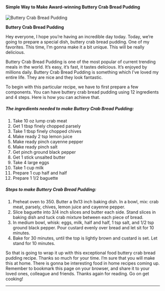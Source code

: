             

#### Simple Way to Make Award-winning Buttery Crab Bread Pudding

![Buttery Crab Bread Pudding](https://img-global.cpcdn.com/recipes/6089105139564544/751x532cq70/buttery-crab-bread-pudding-recipe-main-photo.jpg)

**Buttery Crab Bread Pudding**

Hey everyone, I hope you’re having an incredible day today. Today, we’re going to prepare a special dish, buttery crab bread pudding. One of my favorites. This time, I’m gonna make it a bit unique. This will be really delicious.

Buttery Crab Bread Pudding is one of the most popular of current trending meals in the world. It’s easy, it’s fast, it tastes delicious. It’s enjoyed by millions daily. Buttery Crab Bread Pudding is something which I’ve loved my entire life. They are nice and they look fantastic.

To begin with this particular recipe, we have to first prepare a few components. You can have buttery crab bread pudding using 12 ingredients and 4 steps. Here is how you can achieve that.

##### The ingredients needed to make Buttery Crab Bread Pudding:

1.  Take 10 oz lump crab meat
2.  Get 1 tbsp finely chopped parsely
3.  Take 1 tbsp finely chopped chives
4.  Make ready 2 tsp lemon juice
5.  Make ready pinch cayenne pepper
6.  Make ready pinch salt
7.  Get pinch ground black pepper
8.  Get 1 stick unsalted butter
9.  Take 4 large eggs
10.  Take 1 cup milk
11.  Prepare 1 cup half and half
12.  Prepare 1 1/2 baguette

##### Steps to make Buttery Crab Bread Pudding:

1.  Preheat oven to 350. Butter a 9x13 inch baking dish. In a bowl, mix: crab meat, parsely, chives, lemon juice and cayenne pepper.
2.  Slice baguette into 3/4 inch slices and butter each side. Stand slices in baking dish and tuck crab mixture between each piece of bread.
3.  In medium bowl, whisk: eggs, milk, half and half, 1 tsp salt, and 1/2 tsp ground black pepper. Pour custard evenly over bread and let sit for 10 minutes.
4.  Bake for 30 minutes, until the top is lightly brown and custard is set. Let stand for 10 minutes.

So that is going to wrap it up with this exceptional food buttery crab bread pudding recipe. Thanks so much for your time. I’m sure that you will make this at home. There is gonna be interesting food in home recipes coming up. Remember to bookmark this page on your browser, and share it to your loved ones, colleague and friends. Thanks again for reading. Go on get cooking!

* * *
